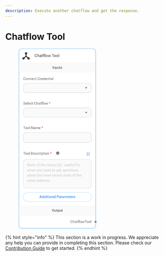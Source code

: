 ```yaml
---
description: Execute another chatflow and get the response.
---
```


# Chatflow Tool

<figure><img src="../../../.gitbook/assets/image--26-.png" alt="" width="248"><figcaption></figcaption></figure>

{% hint style="info" %}
This section is a work in progress. We appreciate any help you can provide in completing this section. Please check our [Contribution Guide](../../../contributing/) to get started.
{% endhint %}
